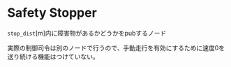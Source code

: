 # Safety Stopper

`stop_dist`\[m]内に障害物があるかどうかをpubするノード

実際の制御司令は別のノードで行うので、手動走行を有効にするために速度0を送り続ける機能はつけていない。
